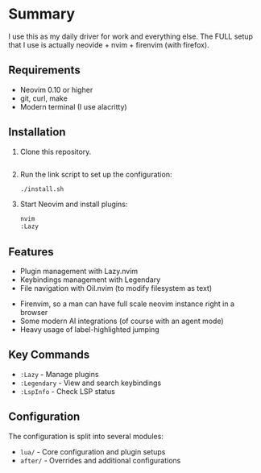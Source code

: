 # Summary

I use this as my daily driver for work and everything else. The FULL setup that I use is actually neovide + nvim + firenvim (with firefox).

## Requirements

- Neovim 0.10 or higher
- git, curl, make
- Modern terminal (I use alacritty)

## Installation

1. Clone this repository.
   ```

2. Run the link script to set up the configuration:
   ```bash
   ./install.sh
   ```

3. Start Neovim and install plugins:
   ```bash
   nvim
   :Lazy
   ```

## Features

- Plugin management with Lazy.nvim
- Keybindings management with Legendary
- File navigation with Oil.nvim (to modify filesystem as text)
* Firenvim, so a man can have full scale neovim instance right in a browser
* Some modern AI integrations (of course with an agent mode)
* Heavy usage of label-highlighted jumping

## Key Commands

- `:Lazy` - Manage plugins
- `:Legendary` - View and search keybindings
- `:LspInfo` - Check LSP status

## Configuration

The configuration is split into several modules:
- `lua/` - Core configuration and plugin setups
- `after/` - Overrides and additional configurations
